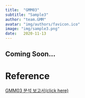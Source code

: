 ```yaml
---
title:  "GMM03"
subtitle: "Sample3"
author: "team.GMM"
avatar: "img/authors/favicon.ico"
image: "img/sample3.png"
date:   2020-11-13
---
```


## Coming Soon...

# Reference
<a href="https://drive.google.com/file/d/1JSB7uxnmBWrE--ostsLfa1BYPwTr817R/view?usp=sharing">GMM03 분석 보고서(click here)</a>

